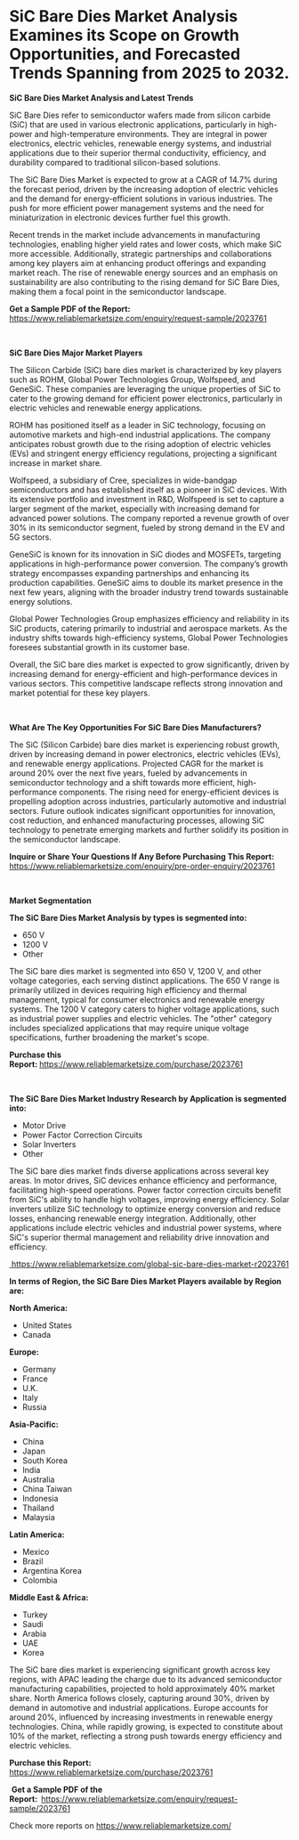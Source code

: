 <p><h1>SiC Bare Dies Market Analysis Examines its Scope on Growth Opportunities, and Forecasted Trends Spanning from 2025 to 2032.</h1></p><p><strong>SiC Bare Dies Market Analysis and Latest Trends</strong></p>
<p><p>SiC Bare Dies refer to semiconductor wafers made from silicon carbide (SiC) that are used in various electronic applications, particularly in high-power and high-temperature environments. They are integral in power electronics, electric vehicles, renewable energy systems, and industrial applications due to their superior thermal conductivity, efficiency, and durability compared to traditional silicon-based solutions.</p><p>The SiC Bare Dies Market is expected to grow at a CAGR of 14.7% during the forecast period, driven by the increasing adoption of electric vehicles and the demand for energy-efficient solutions in various industries. The push for more efficient power management systems and the need for miniaturization in electronic devices further fuel this growth. </p><p>Recent trends in the market include advancements in manufacturing technologies, enabling higher yield rates and lower costs, which make SiC more accessible. Additionally, strategic partnerships and collaborations among key players aim at enhancing product offerings and expanding market reach. The rise of renewable energy sources and an emphasis on sustainability are also contributing to the rising demand for SiC Bare Dies, making them a focal point in the semiconductor landscape.</p></p>
<p><strong>Get a Sample PDF of the Report:&nbsp;</strong> <a href="https://www.reliablemarketsize.com/enquiry/request-sample/2023761?utm_campaign=2804&utm_medium=2&utm_source=Github&utm_content=ia&utm_term=29032025&utm_id=sic-bare-dies">https://www.reliablemarketsize.com/enquiry/request-sample/2023761</a></p>
<p>&nbsp;</p>
<p><strong>SiC Bare Dies Major Market Players</strong></p>
<p><p>The Silicon Carbide (SiC) bare dies market is characterized by key players such as ROHM, Global Power Technologies Group, Wolfspeed, and GeneSiC. These companies are leveraging the unique properties of SiC to cater to the growing demand for efficient power electronics, particularly in electric vehicles and renewable energy applications.</p><p>ROHM has positioned itself as a leader in SiC technology, focusing on automotive markets and high-end industrial applications. The company anticipates robust growth due to the rising adoption of electric vehicles (EVs) and stringent energy efficiency regulations, projecting a significant increase in market share.</p><p>Wolfspeed, a subsidiary of Cree, specializes in wide-bandgap semiconductors and has established itself as a pioneer in SiC devices. With its extensive portfolio and investment in R&D, Wolfspeed is set to capture a larger segment of the market, especially with increasing demand for advanced power solutions. The company reported a revenue growth of over 30% in its semiconductor segment, fueled by strong demand in the EV and 5G sectors.</p><p>GeneSiC is known for its innovation in SiC diodes and MOSFETs, targeting applications in high-performance power conversion. The company’s growth strategy encompasses expanding partnerships and enhancing its production capabilities. GeneSiC aims to double its market presence in the next few years, aligning with the broader industry trend towards sustainable energy solutions.</p><p>Global Power Technologies Group emphasizes efficiency and reliability in its SiC products, catering primarily to industrial and aerospace markets. As the industry shifts towards high-efficiency systems, Global Power Technologies foresees substantial growth in its customer base.</p><p>Overall, the SiC bare dies market is expected to grow significantly, driven by increasing demand for energy-efficient and high-performance devices in various sectors. This competitive landscape reflects strong innovation and market potential for these key players.</p></p>
<p>&nbsp;</p>
<p><strong>What Are The Key Opportunities For SiC Bare Dies Manufacturers?</strong></p>
<p><p>The SiC (Silicon Carbide) bare dies market is experiencing robust growth, driven by increasing demand in power electronics, electric vehicles (EVs), and renewable energy applications. Projected CAGR for the market is around 20% over the next five years, fueled by advancements in semiconductor technology and a shift towards more efficient, high-performance components. The rising need for energy-efficient devices is propelling adoption across industries, particularly automotive and industrial sectors. Future outlook indicates significant opportunities for innovation, cost reduction, and enhanced manufacturing processes, allowing SiC technology to penetrate emerging markets and further solidify its position in the semiconductor landscape.</p></p>
<p><strong>Inquire or Share Your Questions If Any Before Purchasing This Report:</strong> <a href="https://www.reliablemarketsize.com/enquiry/pre-order-enquiry/2023761?utm_campaign=2804&utm_medium=2&utm_source=Github&utm_content=ia&utm_term=29032025&utm_id=sic-bare-dies">https://www.reliablemarketsize.com/enquiry/pre-order-enquiry/2023761</a></p>
<p>&nbsp;</p>
<p><strong>Market Segmentation</strong></p>
<p><strong>The SiC Bare Dies Market Analysis by types is segmented into:</strong></p>
<p><ul><li>650 V</li><li>1200 V</li><li>Other</li></ul></p>
<p><p>The SiC bare dies market is segmented into 650 V, 1200 V, and other voltage categories, each serving distinct applications. The 650 V range is primarily utilized in devices requiring high efficiency and thermal management, typical for consumer electronics and renewable energy systems. The 1200 V category caters to higher voltage applications, such as industrial power supplies and electric vehicles. The "other" category includes specialized applications that may require unique voltage specifications, further broadening the market's scope.</p></p>
<p><strong>Purchase this Report:&nbsp;</strong><a href="https://www.reliablemarketsize.com/purchase/2023761?utm_campaign=2804&utm_medium=2&utm_source=Github&utm_content=ia&utm_term=29032025&utm_id=sic-bare-dies">https://www.reliablemarketsize.com/purchase/2023761</a></p>
<p>&nbsp;</p>
<p><strong>The SiC Bare Dies Market Industry Research by Application is segmented into:</strong></p>
<p><ul><li>Motor Drive</li><li>Power Factor Correction Circuits</li><li>Solar Inverters</li><li>Other</li></ul></p>
<p><p>The SiC bare dies market finds diverse applications across several key areas. In motor drives, SiC devices enhance efficiency and performance, facilitating high-speed operations. Power factor correction circuits benefit from SiC's ability to handle high voltages, improving energy efficiency. Solar inverters utilize SiC technology to optimize energy conversion and reduce losses, enhancing renewable energy integration. Additionally, other applications include electric vehicles and industrial power systems, where SiC's superior thermal management and reliability drive innovation and efficiency.</p></p>
<p><a href="https://www.reliablemarketsize.com/global-sic-bare-dies-market-r2023761?utm_campaign=2804&utm_medium=2&utm_source=Github&utm_content=ia&utm_term=29032025&utm_id=sic-bare-dies">&nbsp;https://www.reliablemarketsize.com/global-sic-bare-dies-market-r2023761</a></p>
<p><strong>In terms of Region, the SiC Bare Dies Market Players available by Region are:</strong></p>
<p>
    <p> <strong> North America: </strong>
        <ul>
            <li>United States</li>
            <li>Canada</li>
        </ul>
        </p> 
    <p> <strong> Europe: </strong>
        <ul>
            <li>Germany</li>
            <li>France</li>
            <li>U.K.</li>
            <li>Italy</li>
            <li>Russia</li>
        </ul>
        </p> 
    <p> <strong> Asia-Pacific: </strong>
        <ul>
            <li>China</li>
            <li>Japan</li>
            <li>South Korea</li>
            <li>India</li>
            <li>Australia</li>
            <li>China Taiwan</li>
            <li>Indonesia</li>
            <li>Thailand</li>
            <li>Malaysia</li>
        </ul>
        </p> 
    <p> <strong> Latin America: </strong>
        <ul>
            <li>Mexico</li>
            <li>Brazil</li>
            <li>Argentina Korea</li>
            <li>Colombia</li>
        </ul>
        </p> 
    <p> <strong> Middle East & Africa: </strong>
        <ul>
            <li>Turkey</li>
            <li>Saudi</li>
            <li>Arabia</li>
            <li>UAE</li>
            <li>Korea</li>
        </ul>
    </p>
    </p>
<p><p>The SiC bare dies market is experiencing significant growth across key regions, with APAC leading the charge due to its advanced semiconductor manufacturing capabilities, projected to hold approximately 40% market share. North America follows closely, capturing around 30%, driven by demand in automotive and industrial applications. Europe accounts for around 20%, influenced by increasing investments in renewable energy technologies. China, while rapidly growing, is expected to constitute about 10% of the market, reflecting a strong push towards energy efficiency and electric vehicles.</p></p>
<p><strong>Purchase this Report: </strong><a href="https://www.reliablemarketsize.com/purchase/2023761?utm_campaign=2804&utm_medium=2&utm_source=Github&utm_content=ia&utm_term=29032025&utm_id=sic-bare-dies">https://www.reliablemarketsize.com/purchase/2023761</a></p>
<p>&nbsp;<strong>Get a Sample PDF of the Report:&nbsp;&nbsp;</strong><a href="https://www.reliablemarketsize.com/enquiry/request-sample/2023761?utm_campaign=2804&utm_medium=2&utm_source=Github&utm_content=ia&utm_term=29032025&utm_id=sic-bare-dies">https://www.reliablemarketsize.com/enquiry/request-sample/2023761</a></p>
<p><strong></strong></p>
<p>Check more reports on <a href="https://www.reliablemarketsize.com/?utm_campaign=2804&utm_medium=2&utm_source=Github&utm_content=ia&utm_term=29032025&utm_id=sic-bare-dies">https://www.reliablemarketsize.com/</a></p>